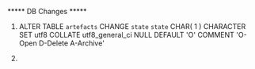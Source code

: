 ***** DB Changes *****
1. ALTER TABLE  `artefacts` CHANGE  `state`  `state` CHAR( 1 ) CHARACTER SET utf8 COLLATE utf8_general_ci NULL DEFAULT  'O' COMMENT  'O-Open D-Delete A-Archive'

2. 
